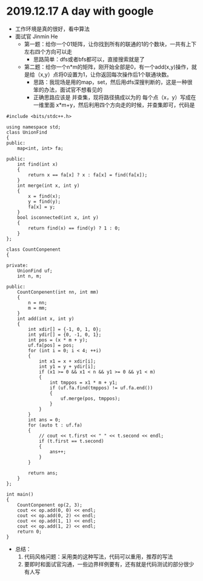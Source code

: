 # 2019.12.17 A day with google

- 工作环境是真的很好，看中算法
- 面试官 Jinmin He
  - 第一题：给你一个01矩阵，让你找到所有的联通的1的个数块，一共有上下左右四个方向可以走
    - 思路简单：dfs或者bfs都可以，直接搜索就是了
  - 第二题：给你一个n*m的矩阵，刚开始全部是0，有一个add(x,y)操作，就是给（x,y）点将0设置为1，让你返回每次操作后1个联通块数。
    - 思路：我现场是用的map，set，然后用dfs深搜判断的，这是一种很笨的办法，面试官不想看见的
    - 正确思路应该是 并查集，现将路径搞成以为的 每个点（x，y）写成在一维里面 x*m+y，然后利用四个方向走的时候，并查集即可，代码是
```
#include <bits/stdc++.h>

using namespace std;
class UnionFind
{
public:
    map<int, int> fa;

public:
    int find(int x)
    {
        return x == fa[x] ? x : fa[x] = find(fa[x]);
    }
    int merge(int x, int y)
    {
        x = find(x);
        y = find(y);
        fa[x] = y;
    }
    bool isconnected(int x, int y)
    {
        return find(x) == find(y) ? 1 : 0;
    }
};

class CountConpenent
{

private:
    UnionFind uf;
    int n, m;

public:
    CountConpenent(int nn, int mm)
    {
        n = nn;
        m = mm;
    }
    int add(int x, int y)
    {
        int xdir[] = {-1, 0, 1, 0};
        int ydir[] = {0, -1, 0, 1};
        int pos = (x * m + y);
        uf.fa[pos] = pos;
        for (int i = 0; i < 4; ++i)
        {
            int x1 = x + xdir[i];
            int y1 = y + ydir[i];
            if (x1 >= 0 && x1 < n && y1 >= 0 && y1 < m)
            {
                int tmppos = x1 * m + y1;
                if (uf.fa.find(tmppos) != uf.fa.end())
                {
                    uf.merge(pos, tmppos);
                }
            }
        }
        int ans = 0;
        for (auto t : uf.fa)
        {
            // cout << t.first << " " << t.second << endl;
            if (t.first == t.second)
            {
                ans++;
            }
        }

        return ans;
    }
};

int main()
{
    CountConpenent op(2, 3);
    cout << op.add(0, 0) << endl;
    cout << op.add(0, 2) << endl;
    cout << op.add(1, 1) << endl;
    cout << op.add(1, 2) << endl;
    return 0;
}
```
- 总结：
  1. 代码风格问题：采用类的这种写法，代码可以重用，推荐的写法
  2. 要即时和面试官沟通，一些边界样例要有，还有就是代码测试的部分很少有人写
